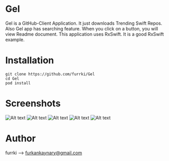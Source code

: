 # Gel 
Gel is a GitHub-Client Application. It just downloads Trending Swift Repos. Also Gel app has searching feature. 
When you click on a button, you will view Readme document.
This application uses RxSwift. It is a good RxSwift example.

# Installation
```
git clone https://github.com/furrki/Gel
cd Gel
pod install
``` 

# Screenshots  
![Alt text](screenshots/ss1.PNG?raw=true "Main Screen") 
![Alt text](screenshots/ss2.PNG?raw=true "Main Screen 2")
![Alt text](screenshots/ss5.PNG?raw=true "Main Screen 5")
![Alt text](screenshots/ss3.PNG?raw=true "Main Screen 3")
![Alt text](screenshots/ss4.PNG?raw=true "Main Screen 4")

# Author
furrki --> furkankaynary@gmail.com
